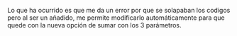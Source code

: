 Lo que ha ocurrido es que me da un error por que se solapaban los codigos pero al ser un añadido, me permite modificarlo automáticamente para que quede con la nueva opción de sumar con los 3 parámetros.